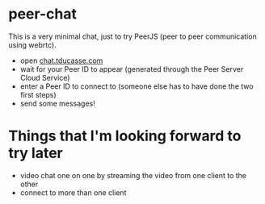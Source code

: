 # peer-chat

This is a very minimal chat, just to try PeerJS (peer to peer communication using webrtc).

- open [chat.tducasse.com](chat.tducasse.com)
- wait for your Peer ID to appear (generated through the Peer Server Cloud Service)
- enter a Peer ID to connect to (someone else has to have done the two first steps)
- send some messages!

# Things that I'm looking forward to try later
- video chat one on one by streaming the video from one client to the other
- connect to more than one client
